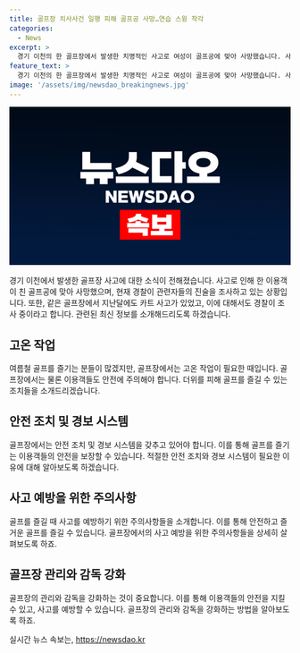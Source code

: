 ```yaml
---
title: 골프장 치사사건 일행 피해 골프공 사망…연습 스윙 착각
categories:
  - News
excerpt: >
  경기 이천의 한 골프장에서 발생한 치명적인 사고로 여성이 골프공에 맞아 사망했습니다. 사건 당시 세컨샷으로 친 공으로 추정되며, 사고 경위를 조사 중입니다. 이곳에서는 지난달에도 카트 사고가 있었는데, 경찰은 이에 대한 조사도 병행 중입니다. (150자)
feature_text: >
  경기 이천의 한 골프장에서 발생한 치명적인 사고로 여성이 골프공에 맞아 사망했습니다. 사건 당시 세컨샷으로 친 공으로 추정되며, 사고 경위를 조사 중입니다. 이곳에서는 지난달에도 카트 사고가 있었는데, 경찰은 이에 대한 조사도 병행 중입니다. (150자)
image: '/assets/img/newsdao_breakingnews.jpg'
---
```


<p><img src="/assets/img/newsdao_breakingnews.jpg" alt="koreaapp 속보" /></p>

<p>경기 이천에서 발생한 골프장 사고에 대한 소식이 전해졌습니다. 사고로 인해 한 이용객이 친 골프공에 맞아 사망했으며, 현재 경찰이 관련자들의 진술을 조사하고 있는 상황입니다. 또한, 같은 골프장에서 지난달에도 카트 사고가 있었고, 이에 대해서도 경찰이 조사 중이라고 합니다. 관련된 최신 정보를 소개해드리도록 하겠습니다.</p>

<h2 data-ke-size="size26">고온 작업</h2>

<p data-ke-size="size16">여름철 골프를 즐기는 분들이 많겠지만, 골프장에서는 고온 작업이 필요한 때입니다. 골프장에서는 물론 이용객들도 안전에 주의해야 합니다. 더위를 피해 골프를 즐길 수 있는 조치들을 소개드리겠습니다.</p>

<h2 data-ke-size="size26">안전 조치 및 경보 시스템</h2>

<p data-ke-size="size16">골프장에서는 안전 조치 및 경보 시스템을 갖추고 있어야 합니다. 이를 통해 골프를 즐기는 이용객들의 안전을 보장할 수 있습니다. 적절한 안전 조치와 경보 시스템이 필요한 이유에 대해 알아보도록 하겠습니다.</p>

<h2 data-ke-size="size26">사고 예방을 위한 주의사항</h2>

<p data-ke-size="size16">골프를 즐길 때 사고를 예방하기 위한 주의사항들을 소개합니다. 이를 통해 안전하고 즐거운 골프를 즐길 수 있습니다. 골프장에서의 사고 예방을 위한 주의사항들을 상세히 살펴보도록 하죠.</p>

<h2 data-ke-size="size26">골프장 관리와 감독 강화</h2>

<p data-ke-size="size16">골프장의 관리와 감독을 강화하는 것이 중요합니다. 이를 통해 이용객들의 안전을 지킬 수 있고, 사고를 예방할 수 있습니다. 골프장의 관리와 감독을 강화하는 방법을 알아보도록 하죠.</p>
실시간 뉴스 속보는, <a href="https://newsdao.kr" rel="dofollow">https://newsdao.kr</a>


